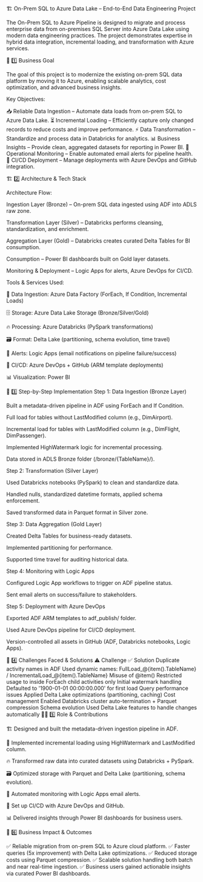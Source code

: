 
🏗️ On-Prem SQL to Azure Data Lake – End-to-End Data Engineering Project

The On-Prem SQL to Azure Pipeline is designed to migrate and process enterprise data from on-premises SQL Server into Azure Data Lake using modern data engineering practices. The project demonstrates expertise in hybrid data integration, incremental loading, and transformation with Azure services.

🎯 1️⃣ Business Goal

The goal of this project is to modernize the existing on-prem SQL data platform by moving it to Azure, enabling scalable analytics, cost optimization, and advanced business insights.

Key Objectives:

📥 Reliable Data Ingestion – Automate data loads from on-prem SQL to Azure Data Lake.
⏳ Incremental Loading – Efficiently capture only changed records to reduce costs and improve performance.
⚡ Data Transformation – Standardize and process data in Databricks for analytics.
📊 Business Insights – Provide clean, aggregated datasets for reporting in Power BI.
🔔 Operational Monitoring – Enable automated email alerts for pipeline health.
🚀 CI/CD Deployment – Manage deployments with Azure DevOps and GitHub integration.

🏗️ 2️⃣ Architecture & Tech Stack

Architecture Flow:

Ingestion Layer (Bronze) – On-prem SQL data ingested using ADF into ADLS raw zone.

Transformation Layer (Silver) – Databricks performs cleansing, standardization, and enrichment.

Aggregation Layer (Gold) – Databricks creates curated Delta Tables for BI consumption.

Consumption – Power BI dashboards built on Gold layer datasets.

Monitoring & Deployment – Logic Apps for alerts, Azure DevOps for CI/CD.

Tools & Services Used:

🔄 Data Ingestion: Azure Data Factory (ForEach, If Condition, Incremental Loads)

🗄️ Storage: Azure Data Lake Storage (Bronze/Silver/Gold)

🔥 Processing: Azure Databricks (PySpark transformations)

🗃️ Format: Delta Lake (partitioning, schema evolution, time travel)

🔔 Alerts: Logic Apps (email notifications on pipeline failure/success)

🚀 CI/CD: Azure DevOps + GitHub (ARM template deployments)

📊 Visualization: Power BI

🔄 3️⃣ Step-by-Step Implementation
Step 1: Data Ingestion (Bronze Layer)

Built a metadata-driven pipeline in ADF using ForEach and If Condition.

Full load for tables without LastModified column (e.g., DimAirport).

Incremental load for tables with LastModified column (e.g., DimFlight, DimPassenger).

Implemented HighWatermark logic for incremental processing.

Data stored in ADLS Bronze folder (/bronze/{TableName}/).

Step 2: Transformation (Silver Layer)

Used Databricks notebooks (PySpark) to clean and standardize data.

Handled nulls, standardized datetime formats, applied schema enforcement.

Saved transformed data in Parquet format in Silver zone.

Step 3: Data Aggregation (Gold Layer)

Created Delta Tables for business-ready datasets.

Implemented partitioning for performance.

Supported time travel for auditing historical data.

Step 4: Monitoring with Logic Apps

Configured Logic App workflows to trigger on ADF pipeline status.

Sent email alerts on success/failure to stakeholders.

Step 5: Deployment with Azure DevOps

Exported ADF ARM templates to adf_publish/ folder.

Used Azure DevOps pipeline for CI/CD deployment.

Version-controlled all assets in GitHub (ADF, Databricks notebooks, Logic Apps).

🛑 4️⃣ Challenges Faced & Solutions
⚠️ Challenge	✅ Solution
Duplicate activity names in ADF	Used dynamic names: FullLoad_@{item().TableName} / IncrementalLoad_@{item().TableName}
Misuse of @item()	Restricted usage to inside ForEach child activities only
Initial watermark handling	Defaulted to '1900-01-01 00:00:00.000' for first load
Query performance issues	Applied Delta Lake optimizations (partitioning, caching)
Cost management	Enabled Databricks cluster auto-termination + Parquet compression
Schema evolution	Used Delta Lake features to handle changes automatically
👨‍💻 5️⃣ Role & Contributions

🏗️ Designed and built the metadata-driven ingestion pipeline in ADF.

🔄 Implemented incremental loading using HighWatermark and LastModified column.

🔥 Transformed raw data into curated datasets using Databricks + PySpark.

🗃️ Optimized storage with Parquet and Delta Lake (partitioning, schema evolution).

🔔 Automated monitoring with Logic Apps email alerts.

🚀 Set up CI/CD with Azure DevOps and GitHub.

📊 Delivered insights through Power BI dashboards for business users.

🚀 6️⃣ Business Impact & Outcomes

✅ Reliable migration from on-prem SQL to Azure cloud platform.
✅ Faster queries (5x improvement) with Delta Lake optimizations.
✅ Reduced storage costs using Parquet compression.
✅ Scalable solution handling both batch and near real-time ingestion.
✅ Business users gained actionable insights via curated Power BI dashboards.
